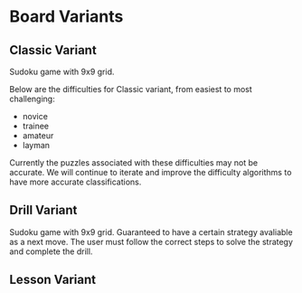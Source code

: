 # Board Variants

## Classic Variant

Sudoku game with 9x9 grid.

Below are the difficulties for Classic variant, from easiest to most challenging:

- novice
- trainee
- amateur
- layman

Currently the puzzles associated with these difficulties may not be accurate.
We will continue to iterate and improve the difficulty algorithms to have more accurate classifications.

## Drill Variant

Sudoku game with 9x9 grid. Guaranteed to have a certain strategy avaliable as a next move. The user must follow the correct steps to solve the strategy and complete the drill.

## Lesson Variant
